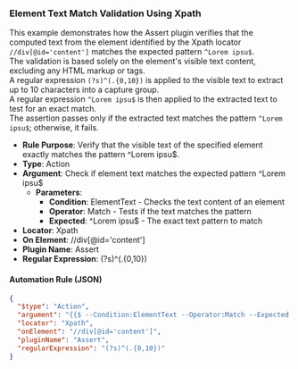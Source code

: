 ### Element Text Match Validation Using Xpath

This example demonstrates how the Assert plugin verifies that the computed text from the element identified by the Xpath locator `//div[@id='content']` matches the expected pattern `^Lorem ipsu$`.  
The validation is based solely on the element's visible text content, excluding any HTML markup or tags.  
A regular expression `(?s)^(.{0,10})` is applied to the visible text to extract up to 10 characters into a capture group.  
A regular expression `^Lorem ipsu$` is then applied to the extracted text to test for an exact match.  
The assertion passes only if the extracted text matches the pattern `^Lorem ipsu$`; otherwise, it fails.

- **Rule Purpose**: Verify that the visible text of the specified element exactly matches the pattern ^Lorem ipsu$.  
- **Type**: Action  
- **Argument**: Check if element text matches the expected pattern ^Lorem ipsu$  
  - **Parameters**:  
    - **Condition**: ElementText - Checks the text content of an element  
    - **Operator**: Match - Tests if the text matches the pattern  
    - **Expected**: ^Lorem ipsu$ - The exact text pattern to match  
- **Locator**: Xpath  
- **On Element**: //div[@id='content']  
- **Plugin Name**: Assert  
- **Regular Expression**: (?s)^(.{0,10})

#### Automation Rule (JSON)

```json
{
  "$type": "Action",
  "argument": "{{$ --Condition:ElementText --Operator:Match --Expected:^Lorem ipsu$}}",
  "locator": "Xpath",
  "onElement": "//div[@id='content']",
  "pluginName": "Assert",
  "regularExpression": "(?s)^(.{0,10})"
}
```
